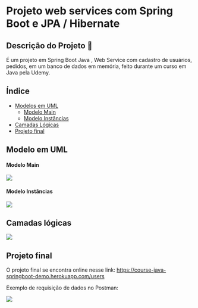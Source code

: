 # Projeto web services com Spring Boot e JPA / Hibernate

## Descrição do Projeto 📁
<p> É um projeto em Spring Boot Java , Web Service com cadastro de usuários, pedidos, em um banco de dados em memória, feito durante um curso em Java pela Udemy.</p>

## Índice

<!--ts-->
   * [Modelos em UML](#Modelo-em-UML)
      * [Modelo Main](#Modelo-main)
      * [Modelo Instâncias](#modelo-instancias)
   * [Camadas Lógicas](#camadas-lógicas) 
   * [Projeto final](#Projeto-final)
<!--te-->

## Modelo em UML

#### Modelo Main

<img src ="https://cdn.discordapp.com/attachments/597897868703170593/881226631245606932/unknown.png"> </img>

#### Modelo Instâncias
<img src ="https://cdn.discordapp.com/attachments/597897868703170593/881228039604817990/unknown.png"> </img>

## Camadas lógicas

<img src ="https://cdn.discordapp.com/attachments/597897868703170593/881228937081004082/unknown.png"> </img>

## Projeto final
O projeto final se encontra online nesse link: https://course-java-springboot-demo.herokuapp.com/users

Exemplo de requisição de dados no Postman: 

<img src ="https://cdn.discordapp.com/attachments/597897868703170593/881230349932314715/unknown.png"> </img>

